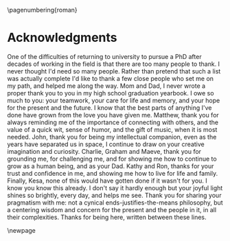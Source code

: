 \pagenumbering{roman}

# Acknowledgments

One of the difficulties of returning to university to pursue a PhD after
decades of working in the field is that there are too many people to thank.
I never thought I'd need so many people. Rather than pretend that such a list
was actually complete I'd like to thank a few close people who set me on my
path, and helped me along the way. Mom and Dad, I never wrote a proper thank
you to you in my high school graduation yearbook. I owe so much to you: your
teamwork, your care for life and memory, and your hope for the present and the
future. I know that the best parts of anything I've done have grown from the
love you have given me. Matthew, thank you for always reminding me of the
importance of connecting with others, and the value of a quick wit, sense of
humor, and the gift of music, when it is most needed. John, thank you for being
my intellectual companion, even as the years have separated us in space,
I continue to draw on your creative imagination and curiosity. Charlie, Graham
and Maeve, thank you for grounding me, for challenging me, and for showing me
how to continue to grow as a human being, and as your Dad. Kathy and Ron,
thanks for your trust and confidence in me, and showing me how to live for life
and family. Finally, Kesa, none of this would have gotten done if it wasn't for
you. I know you know this already. I don't say it hardly enough but your joyful
light shines so brightly, every day, and helps me see. Thank you for sharing
your pragmatism with me: not a cynical ends-justifies-the-means philosophy, but
a centering wisdom and concern for the present and the people in it, in all
their complexities. Thanks for being here, written between these lines.

\newpage
